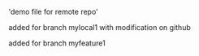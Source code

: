 'demo file for remote repo' 

added for branch mylocal1 with modification on github

added for branch myfeature1

